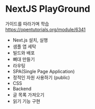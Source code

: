 # NextJS PlayGround


가이드를 따라가며 학습  
https://opentutorials.org/module/6341
- Next.js 설치, 실행
- 샘플 앱 세탁
- 빌드와 배포
- 뼈대 만들기
- 라우팅
- SPA(Single Page Application)
- 정적인 자원 사용하기 (public)
- CSS
- Backend
- 글 목록 가져오기
- 읽기 기능 구현